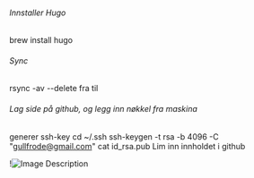 ###### Innstaller Hugo
brew install hugo
###### Sync
rsync -av --delete fra til

###### Lag side på github, og legg inn nøkkel fra maskina
generer ssh-key
cd ~/.ssh
 ssh-keygen -t rsa -b 4096 -C "gullfrode@gmail.com"
cat id_rsa.pub
Lim inn innholdet i github

!![Image Description](/images/Pasted%20image%2020250927115232.png)